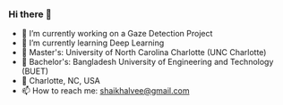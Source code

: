 ### Hi there 👋

<!--
**shaikhalvee/shaikhalvee** is a ✨ _special_ ✨ repository because its `README.md` (this file) appears on your GitHub profile.

Here are some ideas to get you started:

- 🔭 I’m currently working on ...
- 🌱 I’m currently learning ...
- 👯 I’m looking to collaborate on ...
- 🤔 I’m looking for help with ...
- 💬 Ask me about ...
- 📫 How to reach me: ...
- 😄 Pronouns: ...
- ⚡ Fun fact: ...
-->

- 🔭 I’m currently working on a Gaze Detection Project
- 🌱 I’m currently learning Deep Learning
- 📖 Master's: University of North Carolina Charlotte (UNC Charlotte)
- 📖 Bachelor's: Bangladesh University of Engineering and Technology (BUET)
- 📍 Charlotte, NC, USA
- 📫 How to reach me: shaikhalvee@gmail.com

